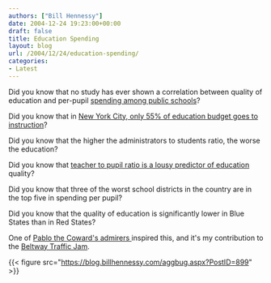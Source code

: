 ```yaml
---
authors: ["Bill Hennessy"]
date: 2004-12-24 19:23:00+00:00
draft: false
title: Education Spending
layout: blog
url: /2004/12/24/education-spending/
categories:
- Latest
---
```


Did you know that no study has ever shown a correlation between quality of education and per-pupil [spending among public schools](https://www.heartland.org/Article.cfm?artId=14171)?




Did you know that in [New York City, only 55% of education budget goes to instruction](https://www.manhattan-institute.org/html/cb_26.htm)?




Did you know that the higher the administrators to students ratio, the worse the education?




Did you know that [teacher to pupil ratio is a lousy predictor of education ](https://www.aasa.org/publications/sa/1997_10/achilles_side_research.htm)quality?




Did you know that three of the worst school districts in the country are in the top five in spending per pupil?




Did you know that the quality of education is significantly lower in Blue States than in Red States?







One of [Pablo the Coward's admirers ](https://blog.billhennessy.com/blogs/hennessys_view/archive/2004/12/13/875.aspx#896)inspired this, and it's my contribution to the [Beltway Traffic Jam](https://www.outsidethebeltway.com/archives/8547).

{{< figure src="https://blog.billhennessy.com/aggbug.aspx?PostID=899" >}}


